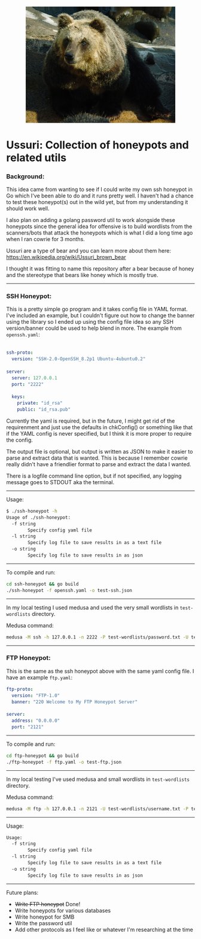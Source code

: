 <p align="center">
  <img src="Image/ussuri-bear.jpg" alt="Photo" width="400">
</p>

# Ussuri: Collection of honeypots and related utils

### Background:

This idea came from wanting to see if I could write my own ssh honeypot in Go which I've been able to do and it runs pretty well.
I haven't had a chance to test these honeypot(s) out in the wild yet, but from my understanding it should work well.

I also plan on adding a golang password util to work alongside these honeypots since the general idea for offensive is to build
wordlists from the scanners/bots that attack the honeypots which is what I did a long time ago when I ran cowrie for 3 months.

Ussuri are a type of bear and you can learn more about them here: https://en.wikipedia.org/wiki/Ussuri_brown_bear

I thought it was fitting to name this repository after a bear because of honey and the stereotype that bears like honey which is mostly true.

------

### SSH Honeypot:

This is a pretty simple go program and it takes config file in YAML format. I've included an example, but I couldn't figure out how to change the banner using the library so I ended up using the config file idea so any SSH version/banner could be used to help blend in more. The example from `openssh.yaml`:

```yaml

ssh-proto:
  version: "SSH-2.0-OpenSSH_8.2p1 Ubuntu-4ubuntu0.2"

server:
  server: 127.0.0.1
  port: "2222"

  keys:
    private: "id_rsa"
    public: "id_rsa.pub"
```

Currently the yaml is required, but in the future, I might get rid of the requirenment and just use the defaults in chkConfig() or something like that if the YAML config is never specified, but I think it is more proper to require the config.

The output file is optional, but output is written as JSON to make it easier to parse and extract data that is wanted. This is because I remember cowrie really didn't have a friendlier format to parse and extract the data I wanted.

There is a logfile command line option, but if not specified, any logging message goes to STDOUT aka the terminal.

---

Usage:

```bash
$ ./ssh-honeypot -h
Usage of ./ssh-honeypot:
  -f string
        Specify config yaml file
  -l string
        Specify log file to save results in as a text file
  -o string
        Specify log file to save results in as json
```

---

To compile and run:

```bash
cd ssh-honeypot && go build
./ssh-honeypot -f openssh.yaml -o test-ssh.json
```

---

In my local testing I used medusa and used the very small wordlists in `test-wordlists` directory.

Medusa command:

```bash
medusa -M ssh -h 127.0.0.1 -n 2222 -P test-wordlists/password.txt -U test-wordlists/username.txt
```

------

### FTP Honeypot:

This is the same as the ssh honeypot above with the same yaml config file. I have an example `ftp.yaml`:

```yaml
ftp-proto:
  version: "FTP-1.0"
  banner: "220 Welcome to My FTP Honeypot Server"

server:
  address: "0.0.0.0"
  port: "2121"

```

------

To compile and run:

```bash
cd ftp-honeypot && go build
./ftp-honeypot -f ftp.yaml -o test-ftp.json
```

------

In my local testing I've used medusa and small wordlists in `test-wordlists` directory.

Medusa command:

```bash
medusa -M ftp -h 127.0.0.1 -n 2121 -U test-wordlists/username.txt -P test-wordlists/password.txt 
```

------

Usage:

```bash
Usage:
  -f string
        Specify config yaml file
  -l string
        Specify log file to save results in as a text file
  -o string
        Specify log file to save results in as json
```

------

Future plans:

- ~~Write FTP honeypot~~ Done!
- Write honeypots for various databases
- Write honeypot for SMB
- Write the password util
- Add other protocols as I feel like or whatever I'm researching at the time